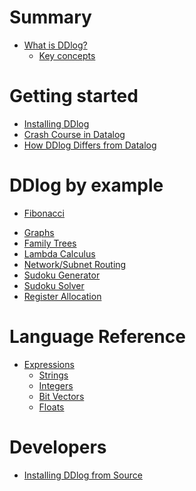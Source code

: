 # Summary

- [What is DDlog?](./what-is-ddlog.md)
  - [Key concepts]()

# Getting started

- [Installing DDlog]()
- [Crash Course in Datalog]()
- [How DDlog Differs from Datalog]()

# DDlog by example

- [Fibonacci](./ddlog-by-example/fibonacci.md)
<!-- Paths, SCC, longest/shortest paths, connectedness of two (n?) nodes, cliques, motifs -->
- [Graphs]()
- [Family Trees]()
- [Lambda Calculus]()
- [Network/Subnet Routing]()
- [Sudoku Generator]()
- [Sudoku Solver](./ddlog-by-example/sudoku-solver.md)
- [Register Allocation]() <!-- Graph Coloring -->
<!-- Chess 8 queens problem? -->

# Language Reference

- [Expressions]()
  - [Strings]()
  - [Integers]()
  - [Bit Vectors]()
  - [Floats]()

<!-- Stuff about perf characteristics and optimizing ddlog -->

# Developers

- [Installing DDlog from Source]()
